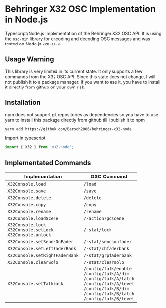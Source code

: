# Behringer X32 OSC Implementation in Node.js

Typescript/Node.js implementation of the Behringer X32 OSC API. It is using the `osc-min` library for encoding and decoding OSC messages and was tested on Node.js `v20.10.x`.

## Usage Warning

This library is very limited in its current state. It only supports a few commands from the X32 OSC API. Since this state does not change, I will not publish it to a package manager. If you want to use it, you have to install it directly from github on your own risk.

## Installation

npm does not support git repositories as dependencies so you have to use yarn to install this package directly from github till I publish it to npm

```bash
yarn add https://github.com/Barsch2006/behringer-x32-node
```

Import in typescript

```typescript
import { X32 } from 'x32-node';
```

## Implementated Commands

| Implemantation | OSC Command |
| --- | --- |
| `X32Console.load`| `/load` |
| `X32Console.save`| `/save` |
| `X32Console.delete`| `/delete` |
| `X32Console.copy`| `/copy` |
| `X32Console.rename`| `/rename` |
| `X32Console.loadScene `| `/-action/goscene` |
| `X32Console.lock` <br> `X32Console.setLock` <br> `X32Console.unlock`| `/-stat/lock` |
| `X32Console.setSendsOnFader`| `/-stat/sendsonfader` |
| `X32Console.setLeftFaderBank` | `/-stat/chfaderbank` |
| `X32Console.setRightFaderBank` | `/-stat/grpfaderbank` |
| `X32Console.clearSolo` | `/-stat/clearsolo` |
| `X32Console.setTalkback` | `/config/talk/enable` <br> `/config/talk/A/dim` <br> `/config/talk/A/latch` <br> `/config/talk/A/level` <br> `/config/talk/B/dim` <br> `/config/talk/B/latch` <br> `/config/talk/B/level` |
